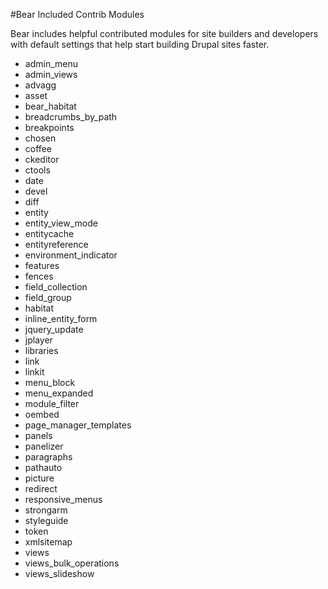#Bear Included Contrib Modules

Bear includes helpful contributed modules for site builders and developers with default settings that help start building Drupal sites faster.

- admin_menu
- admin_views
- advagg
- asset
- bear_habitat
- breadcrumbs_by_path
- breakpoints
- chosen
- coffee
- ckeditor
- ctools
- date
- devel
- diff
- entity
- entity_view_mode
- entitycache
- entityreference
- environment_indicator
- features
- fences
- field_collection
- field_group
- habitat
- inline_entity_form
- jquery_update
- jplayer
- libraries
- link
- linkit
- menu_block
- menu_expanded
- module_filter
- oembed
- page_manager_templates
- panels
- panelizer
- paragraphs
- pathauto
- picture
- redirect
- responsive_menus
- strongarm
- styleguide
- token
- xmlsitemap
- views
- views_bulk_operations
- views_slideshow
